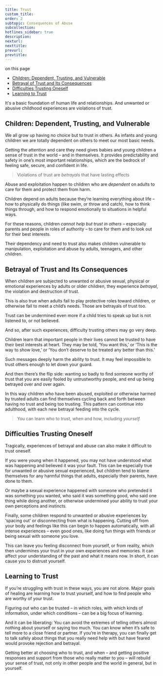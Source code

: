 ```yaml
---
title: Trust
custom_title:
order: 2
subtopic: Consequences of Abuse
subcollection:
hotlines_sidebar: true
description:
nexturl:
nexttitle:
prevurl:
prevtitle:
---
```


<p class="onpage__header">on this page</p>
<ul class="onpage">
  <li><a href="#children-dependent-trusting-and-vulnerable">Children: Dependent, Trusting, and Vulnerable</a></li>
  <li><a href="#betrayal-of-trust-and-its-consequences">Betrayal of Trust and Its Consequences</a></li>
  <li><a href="#difficulties-trusting-oneself">Difficulties Trusting Oneself</a></li>
  <li><a href="#learning-to-trust">Learning to Trust</a></li>
</ul>

It's a basic foundation of human life and relationships. And unwanted or abusive childhood experiences are violations of trust.

## Children: Dependent, Trusting, and Vulnerable

We all grow up having no choice but to trust in others. As infants and young children we are totally dependent on others to meet our most basic needs.

Getting the attention and care they need gives babies and young children a sense of trust in the world – and in themselves. It provides predictability and safety in one’s most important relationships, which are the bedrock of feeling safe, secure, and confident in life.

> Violations of trust are _betrayals_ that have lasting effects

Abuse and exploitation happen to children who are _dependent_ on adults to care for them and protect them from harm.

Children depend on adults because they’re learning everything about life – how to physically do things (like swim, or throw and catch), how to think things through, and how to respond emotionally to situations in helpful ways.

For these reasons, children _cannot help but trust in others_ – especially parents and people in roles of authority – to care for them and to look out for their best interests.

Their dependency and need to trust also makes children vulnerable to manipulation, exploitation and abuse by adults, teenagers, and other children.

## Betrayal of Trust and Its Consequences

When children are subjected to unwanted or abusive sexual, physical or emotional experiences by adults or older children, they experience _betrayal_, the violation and destruction of trust.

This is also true when adults fail to play protective roles toward children, or otherwise fail to meet a child’s needs. Those are betrayals of trust too.

Trust can be undermined even more if a child tries to speak up but is not listened to, or not believed.

And so, after such experiences, difficulty trusting others may go very deep.

Children learn that important people in their lives cannot be trusted to have their best interests at heart. They may be told, ‘You want this,’ or ‘This is the way to show love,’ or ‘You don’t deserve to be treated any better than this.’

Such messages deeply harm the ability to trust. It may feel impossible to trust others enough to let down your guard.

And then there’s the flip side: wanting so badly to find someone worthy of trust that you are easily fooled by untrustworthy people, and end up being betrayed over and over again.

In this way children who have been abused, exploited or otherwise harmed by trusted adults can find themselves cycling back and forth between having no trust and being too trusting. This pattern can continue into adulthood, with each new betrayal feeding into the cycle.

> You can learn who to trust, when and how, including _yourself._

## Difficulties Trusting Oneself

Tragically, experiences of betrayal and abuse can also make it difficult to trust oneself.

If you were young when it happened, you may not have understood what was happening and believed it was your fault. This can be especially true for unwanted or abusive sexual experienced, but children tend to blame themselves for any harmful things that adults, especially their parents, have done to them.

Or maybe a sexual experience happened with someone who pretended it was something you wanted, who said it was something good, who said one thing while doing another, or otherwise undermined your ability to trust your own perceptions and instincts.

Finally, some children respond to unwanted or abusive experiences by ‘spacing out’ or disconnecting from what is happening. Cutting off from your body and feelings like this can begin to happen automatically, with all intense experiences – even good ones, like doing fun things with friends or being sexual with someone you love.

This can leave you feeling disconnect from yourself, or from reality, which then undermines your trust in your own experiences and memories. It can affect your understanding of the past and what it means now. In short, it can cause you to distrust yourself.

## Learning to Trust

If you’re struggling with trust in these ways, you are not alone. Major goals of healing are learning how to trust yourself, and how to find people who are worthy of your trust.

Figuring out who can be trusted – in which roles, with which kinds of information, under which conditions – can be a big focus of learning.

And it can be liberating: You can avoid the extremes of telling others almost nothing about yourself or saying too much. You can know when it’s safe to tell more to a close friend or partner. If you’re in therapy, you can finally get to talk safely about things that you really need help with but have feared would provoke rejection and betrayal.

Getting better at choosing who to trust, and when – and getting positive responses and support from those who really matter to you – will rebuild your sense of trust, not only in other people and the world in general, but in yourself.
